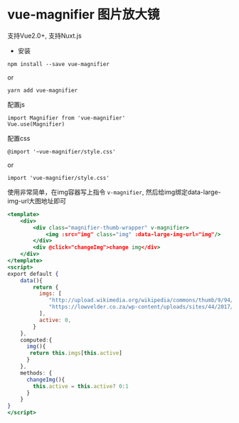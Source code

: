 # vue-magnifier 图片放大镜
支持Vue2.0+, 支持Nuxt.js

- 安装
```
npm install --save vue-magnifier
```
or
```
yarn add vue-magnifier
```

配置js
```
import Magnifier from 'vue-magnifier'
Vue.use(Magnifier)
```
配置css
```
@import '~vue-magnifier/style.css'
```
or
```
import 'vue-magnifier/style.css'
```

使用非常简单，在img容器写上指令 `v-magnifier`, 然后给img绑定data-large-img-url大图地址即可
```jsx
<template>
    <div>
        <div class="magnifier-thumb-wrapper" v-magnifier>
            <img :src="img" class="img" :data-large-img-url="img"/>
        </div>
        <div @click="changeImg">change img</div>
    </div>
</template>
<script>
export default {
    data(){
        return {
          imgs: [
             "http://upload.wikimedia.org/wikipedia/commons/thumb/9/94/Starry_Night_Over_the_Rhone.jpg/1200px-Starry_Night_Over_the_Rhone.jpg",
             "https://lowvelder.co.za/wp-content/uploads/sites/44/2017/12/desert-2340326_960_7_15745.jpg"
          ],
          active: 0,
        }
    },
    computed:{
      img(){
       return this.imgs[this.active] 
      } 
    },
    methods: {
      changeImg(){
        this.active = this.active? 0:1
      }
    }
}
</script>

```